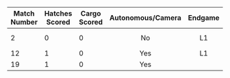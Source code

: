 Match Number|Hatches Scored|Cargo Scored|Autonomous/Camera|Endgame |Notable Features|
------------|--------------|------------|:---------------:|:------:|----------------|
2           |0             |0           |No               |L1      |Did nothing     |
12          |1             |0           |Yes              |L1      |                |
19          |1             |0           |Yes              |        |                | 